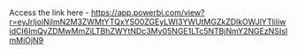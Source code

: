 Access the link here -
https://app.powerbi.com/view?r=eyJrIjoiNjlmN2M3ZWMtYTQxYS00ZGEyLWI3YWUtMGZkZDlkOWJlYTliIiwidCI6ImQyZDMwMmZiLTBhZWYtNDc3My05NGE1LTc5NTBjNmY2NGEzNSIsImMiOjN9
